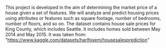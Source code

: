 This project is developed in the aim of determining the market price of a house given a set of features. We will analyze and predict housing prices using attributes or features such as square footage, number of bedrooms, number of floors, and so on. 
The dataset contains house sale prices for King County, which includes Seattle. It includes homes sold between May 2014 and May 2015. It was taken from: "https://www.kaggle.com/datasets/harlfoxem/housesalesprediction"
